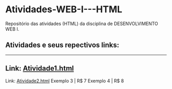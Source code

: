 # Atividades-WEB-I---HTML
Repositório das atividades (HTML) da disciplina de DESENVOLVIMENTO WEB I.

## Atividades e seus repectivos links:
---------
Link: [Atividade1.html](https://github.com/thaylizesant0s/Atividades-WEB-I---HTML/blob/main/Atividade1.html)
---------
Link: [Atividade2.html](https://github.com/thaylizesant0s/Atividades-WEB-I---HTML/blob/main/Atividade2.html)
Exemplo 3 | R$ 7
Exemplo 4 | R$ 8
